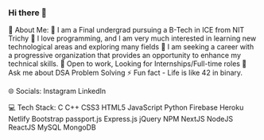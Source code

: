 ### Hi there 👋

💫 About Me:
🔭 I am a Final undergrad pursuing a B-Tech in ICE from NIT Trichy
👯 I love programming, and I am very much interested in learning new technological areas and exploring many fields
🤝 I am seeking a career with a progressive organization that provides an opportunity to enhance my technical skills.
🌱 Open to work, Looking for Internships/Full-time roles
💬 Ask me about DSA Problem Solving
⚡ Fun fact - Life is like 42 in binary.

🌐 Socials:
Instagram LinkedIn

💻 Tech Stack:
C C++ CSS3 HTML5 JavaScript Python Firebase Heroku Netlify Bootstrap passport.js Express.js jQuery NPM NextJS NodeJS ReactJS MySQL MongoDB

<!--
**Rahulmajhi0123/Rahulmajhi0123** is a ✨ _special_ ✨ repository because its `README.md` (this file) appears on your GitHub profile.

Here are some ideas to get you started:

- 🔭 I’m currently working on ...
- 🌱 I’m currently learning ...
- 👯 I’m looking to collaborate on ...
- 🤔 I’m looking for help with ...
- 💬 Ask me about ...
- 📫 How to reach me: ...
- 😄 Pronouns: ...
- ⚡ Fun fact: ...
-->
